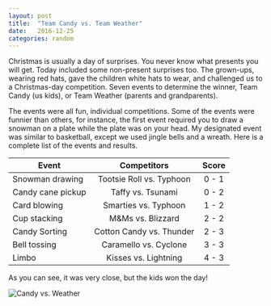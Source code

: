 ```yaml
---
layout: post
title:  "Team Candy vs. Team Weather"
date:   2016-12-25
categories: random
---
```

Christmas is usually a day of surprises. You never know what presents you will get. Today included some non-present surprises too. The grown-ups, wearing red hats, gave the children white hats to wear, and challenged us to a Christmas-day competition. Seven events to determine the winner, Team Candy (us kids), or Team Weather (parents and grandparents).

The events were all fun, individual competitions. Some of the events were funnier than others, for instance, the first event required you to draw a snowman on a plate while the plate was on your head. My designated event was similar to basketball, except we used jingle bells and a wreath. Here is a complete list of the events and results.

| Event             |        Competitors       | Score |
|-------------------|:------------------------:|:-----:|
| Snowman drawing   | Tootsie Roll vs. Typhoon | 0 - 1 |
| Candy cane pickup |     Taffy vs. Tsunami    | 0 - 2 |
| Card blowing      |   Smarties vs. Typhoon   | 1 - 2 |
| Cup stacking      |     M&Ms vs. Blizzard    | 2 - 2 |
| Candy Sorting     | Cotton Candy vs. Thunder | 2 - 3 |
| Bell tossing      |   Caramello vs. Cyclone  | 3 - 3 |
| Limbo             |   Kisses vs. Lightning   | 4 - 3 |

As you can see, it was very close, but the kids won the day!

![Candy vs. Weather](https://photos.smugmug.com/2016/December/i-PLs7Hs4/0/M/20161225_142856-M.jpg)

